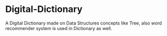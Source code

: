 # Digital-Dictionary
A Digital Dictionary made on Data Structures concepts like Tree, also word recommender system is used in Dictionary as well.
